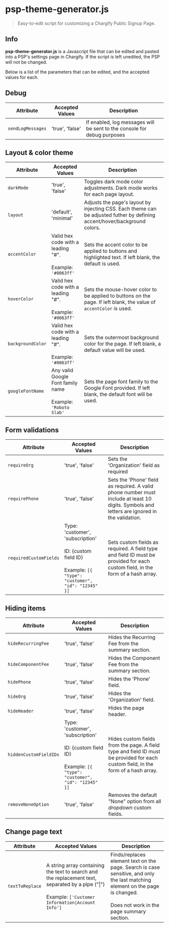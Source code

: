 # psp-theme-generator.js

> Easy-to-edit script for customizing a Chargify Public Signup Page.

## Info

**psp-theme-generator.js** is a Javascript file that can be edited and pasted into a PSP's settings page in Chargify. If the script is left unedited, the PSP will not be changed.

Below is a list of the parameters that can be edited, and the accepted values for each.

## Debug

| Attribute      | Accepted Values | Description
| - | - | -
| `sendLogMessages` | 'true', 'false' | If enabled, log messages will be sent to the console for debug purposes 

## Layout & color theme

| Attribute | Accepted Values | Description
| - | - | -
| `darkMode` | 'true', 'false' | Toggles dark mode color adjustments. Dark mode works for each page layout. 
| `layout` | 'default', 'minimal' | Adjusts the page's layout by injecting CSS. Each theme can be adjusted futher by defining accent/hover/background colors.
| `accentColor` | Valid hex code with a leading "#".<br><br>Example: `'#0063ff'` | Sets the accent color to be applied to buttons and highlighted text. If left blank, the default is used.
| `hoverColor` | Valid hex code with a leading "#".<br><br>Example: `'#0063ff'` | Sets the mouse-hover color to be applied to buttons on the page. If left blank, the value of `accentColor` is used.
| `backgroundColor` | Valid hex code with a leading "#".<br><br>Example: `'#0063ff'` | Sets the outermost background color for the page. If left blank, a default value will be used.
| `googleFontName` | Any valid Google Font family name<br><br>Example: `'Roboto Slab'` | Sets the page font family to the Google Font provided. If left blank, the default font will be used.

## Form validations

| Attribute | Accepted Values | Description
| - | - | -
| `requireOrg` | 'true', 'false' | Sets the 'Organization' field as required 
| `requirePhone` | 'true', 'false' | Sets the 'Phone' field as required. A valid phone number must include at least 10 digits. Symbols and letters are ignored in the validation.
| `requiredCustomFields` | Type: 'customer', 'subscription'<br><br>ID: {custom field ID}<br><br>Example: `[{ "type": "customer", "id": "12345" }]` | Sets custom fields as required. A field type and field ID must be provided for each custom field, in the form of a hash array.

## Hiding items

| Attribute | Accepted Values | Description
| - | - | -
| `hideRecurringFee` | 'true', 'false' | Hides the Recurring Fee from the summary section.
| `hideComponentFee` | 'true', 'false' | Hides the Component Fee from the summary section.
| `hidePhone` | 'true', 'false' | Hides the 'Phone' field.
| `hideOrg` | 'true', 'false' | Hides the 'Organization' field.
| `hideHeader` | 'true', 'false' | Hides the page header.
| `hiddenCustomFieldIDs` | Type: 'customer', 'subscription'<br><br>ID: {custom field ID}<br><br>Example: `[{ "type": "customer", "id": "12345" }]` | Hides custom fields from the page. A field type and field ID must be provided for each custom field, in the form of a hash array.
| `removeNoneOption` | 'true', 'false' | Removes the default "None" option from all *dropdown* custom fields.

## Change page text

| Attribute | Accepted Values | Description
| - | - | -
| `textToReplace` | A string array containing the text to search and the replacement text, separated by a pipe ("\|")<br><br>Example: `['Customer Information\|Account Info']` | Finds/replaces element text on the page. Search is case sensitive, and only the last matching element on the page is changed.<br><br>Does not work in the page summary section.


